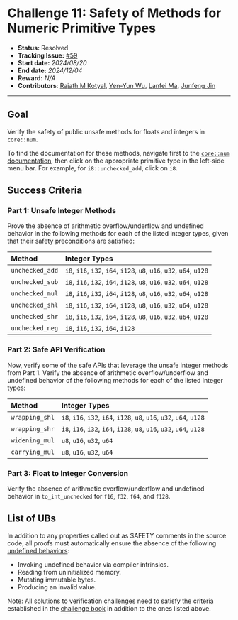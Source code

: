 # Challenge 11: Safety of Methods for Numeric Primitive Types


- **Status:** Resolved
- **Tracking Issue:** [#59](https://github.com/model-checking/verify-rust-std/issues/59)
- **Start date:** *2024/08/20*
- **End date:** *2024/12/04*
- **Reward:** *N/A*
- **Contributors**: [Rajath M Kotyal](https://github.com/rajathkotyal), [Yen-Yun Wu](https://github.com/Yenyun035), [Lanfei Ma](https://github.com/lanfeima), [Junfeng Jin](https://github.com/MWDZ)

-------------------

## Goal

Verify the safety of public unsafe methods for floats and integers in `core::num`.

To find the documentation for these methods, navigate first to the [`core::num` documentation](https://doc.rust-lang.org/core/num/index.html), then click on the appropriate primitive type in the left-side menu bar. For example, for `i8::unchecked_add`, click on `i8`.

## Success Criteria

### Part 1: Unsafe Integer Methods

Prove the absence of arithmetic overflow/underflow and undefined behavior in the following methods for each of the listed integer types, given that their safety preconditions are satisfied:

| Method              | Integer Types |
| :---           |     :---
| `unchecked_add`  |  `i8`, `i16`, `i32`, `i64`, `i128`, `u8`, `u16`, `u32`, `u64`, `u128` |
| `unchecked_sub`  |  `i8`, `i16`, `i32`, `i64`, `i128`, `u8`, `u16`, `u32`, `u64`, `u128` |
| `unchecked_mul`  |  `i8`, `i16`, `i32`, `i64`, `i128`, `u8`, `u16`, `u32`, `u64`, `u128` |
| `unchecked_shl`  |  `i8`, `i16`, `i32`, `i64`, `i128`, `u8`, `u16`, `u32`, `u64`, `u128` |
| `unchecked_shr`  |  `i8`, `i16`, `i32`, `i64`, `i128`, `u8`, `u16`, `u32`, `u64`, `u128` |
| `unchecked_neg`  |  `i8`, `i16`, `i32`, `i64`, `i128` |


### Part 2: Safe API Verification

Now, verify some of the safe APIs that leverage the unsafe integer methods from Part 1. Verify the absence of arithmetic overflow/underflow and undefined behavior of the following methods for each of the listed integer types:

| Method              | Integer Types |
| :---           |     :---
| `wrapping_shl`  |  `i8`, `i16`, `i32`, `i64`, `i128`, `u8`, `u16`, `u32`, `u64`, `u128` |
| `wrapping_shr`  |  `i8`, `i16`, `i32`, `i64`, `i128`, `u8`, `u16`, `u32`, `u64`, `u128` |
| `widening_mul`  |  `u8`, `u16`, `u32`, `u64` |
| `carrying_mul`  |  `u8`, `u16`, `u32`, `u64` |


### Part 3: Float to Integer Conversion

Verify the absence of arithmetic overflow/underflow and undefined behavior in `to_int_unchecked` for `f16`, `f32`, `f64`, and `f128`.


## List of UBs

In addition to any properties called out as SAFETY comments in the source code, all proofs must automatically ensure the absence of the following [undefined behaviors](https://github.com/rust-lang/reference/blob/142b2ed77d33f37a9973772bd95e6144ed9dce43/src/behavior-considered-undefined.md):

* Invoking undefined behavior via compiler intrinsics.
* Reading from uninitialized memory.
* Mutating immutable bytes.
* Producing an invalid value.

Note: All solutions to verification challenges need to satisfy the criteria established in the [challenge book](../general-rules.md) in addition to the ones listed above.
